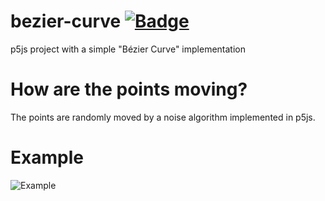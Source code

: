 # bezier-curve [![Badge](https://img.shields.io/badge/p5js-Open%20In%20Editor-green)](https://editor.p5js.org/BergerAPI/sketches/guYp9_VIa)
p5js project with a simple "Bézier Curve" implementation


# How are the points moving?
The points are randomly moved by a noise algorithm implemented in p5js.

# Example
![Example](https://media.giphy.com/media/CBZUruBShvkHSlOms5/giphy.gif)
